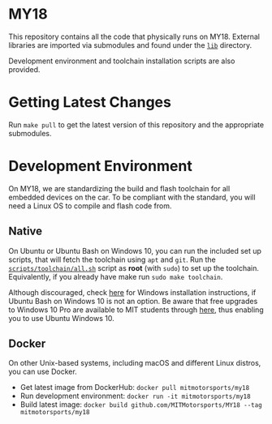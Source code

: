 # MY18
This repository contains all the code that physically runs on MY18.
External libraries are imported via submodules and found under the [`lib`](lib) directory.

Development environment and toolchain installation scripts are also provided.

# Getting Latest Changes
Run `make pull` to get the latest version of this 
repository and the appropriate submodules.

# Development Environment
On MY18, we are standardizing the build and flash toolchain for all embedded
devices on the car.
To be compliant with the standard, you will need a Linux OS to compile and
flash code from.

## Native
On Ubuntu or Ubuntu Bash on Windows 10, you can run the included
set up scripts, that will fetch the toolchain using `apt` and `git`.
Run the [`scripts/toolchain/all.sh`](scripts/toolchain/all.sh) script as **root** (with `sudo`) to set up the toolchain.
Equivalently, if you already have make run `sudo make toolchain`.

Although discouraged, check [here](https://github.com/MITMotorsports/MY18/wiki/Installing-the-toolchain-on-Windows)
for Windows installation instructions, if Ubuntu Bash on Windows 10 is not an option.
Be aware that free upgrades to Windows 10 Pro are available to MIT students
through [here](https://e5.onthehub.com/WebStore/Welcome.aspx?ws=33ef38ee-a79b-e011-969d-0030487d8897&vsro=8),
thus enabling you to use Ubuntu Windows 10.

## Docker
On other Unix-based systems, including macOS and different Linux distros, you can use Docker.

- Get latest image from DockerHub: `docker pull mitmotorsports/my18`
- Run development environment: `docker run -it mitmotorsports/my18`
- Build latest image: `docker build github.com/MITMotorsports/MY18 --tag mitmotorsports/my18`
